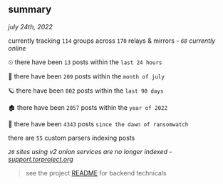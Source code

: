 
## summary
_july 24th, 2022_

currently tracking `114` groups across `170` relays & mirrors - _`68` currently online_

⏲ there have been `13` posts within the `last 24 hours`

🦈 there have been `209` posts within the `month of july`

🪐 there have been `802` posts within the `last 90 days`

🏚 there have been `2057` posts within the `year of 2022`

🦕 there have been `4343` posts `since the dawn of ransomwatch`

there are `55` custom parsers indexing posts

_`20` sites using v2 onion services are no longer indexed - [support.torproject.org](https://support.torproject.org/onionservices/v2-deprecation/)_

> see the project [README](https://github.com/joshhighet/ransomwatch#ransomwatch--) for backend technicals
